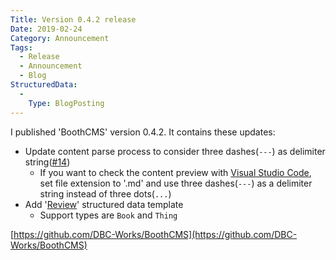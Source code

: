 ```yaml
---
Title: Version 0.4.2 release
Date: 2019-02-24
Category: Announcement
Tags: 
  - Release
  - Announcement
  - Blog
StructuredData: 
  - 
    Type: BlogPosting
---
```

I published 'BoothCMS' version 0.4.2. It contains these updates:

* Update content parse process to consider three dashes(`---`) as delimiter string([#14](https://github.com/DBC-Works/BoothCMS/issues/14))
    * If you want to check the content preview with [Visual Studio Code](https://code.visualstudio.com/), set file extension to '.md' and use three dashes(`---`) as a delimiter string instead of three dots(`...`)
* Add '[Review](https://developers.google.com/search/docs/data-types/review-snippet)' structured data template
    * Support types are `Book` and `Thing`

[https://github.com/DBC-Works/BoothCMS](https://github.com/DBC-Works/BoothCMS)
